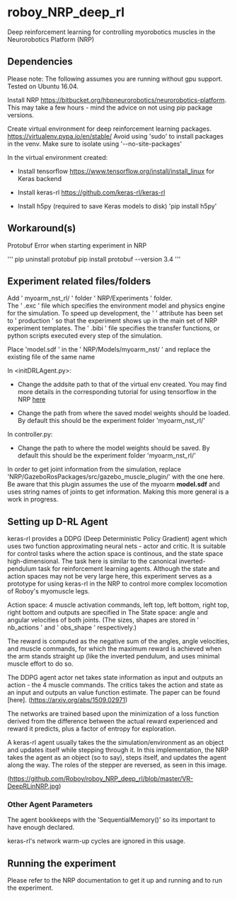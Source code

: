 # roboy_NRP_deep_rl
Deep reinforcement learning for controlling myorobotics muscles in the Neurorobotics Platform (NRP)

## Dependencies

Please note: The following assumes you are running without gpu support. 
Tested on Ubuntu 16.04.

Install NRP https://bitbucket.org/hbpneurorobotics/neurorobotics-platform.
This may take a few hours - mind the advice on not using pip package versions.

Create virtual environment for deep reinforcement learning packages. https://virtualenv.pypa.io/en/stable/ 
Avoid using 'sudo' to install packages in the venv.
Make sure to isolate using '--no-site-packages'

In the virtual environment created:
  * Install tensorflow https://www.tensorflow.org/install/install_linux for Keras backend

  * Install keras-rl https://github.com/keras-rl/keras-rl

  * Install h5py (required to save Keras models to disk)  'pip install h5py'

## Workaround(s) 

Protobuf Error when starting experiment in NRP

'''
pip uninstall protobuf 
pip install protobuf --version 3.4
'''


## Experiment related files/folders

Add ' myoarm_nst_rl/ ' folder ' NRP/Experiments ' folder.  
The ' .exc ' file which specifies the environment model and physics engine for the simulation.  To speed up development, the ' <maturity> ' attribute has been set to ' production ' so that the experiment shows up in the main set of NRP experiment templates.
The ' .bibi ' file specifies the transfer functions, or python scripts executed every step of the simulation.

Place 'model.sdf ' in the ' NRP/Models/myoarm_nst/ ' and replace the existing file of the same name

In <initDRLAgent.py>:
  * Change the addsite path to that of the virtual env created. You may find more details in the corresponding tutorial for using tensorflow in the NRP [here](https://developer.humanbrainproject.eu/docs/projects/HBP%20Neurorobotics%20Platform/1.2/nrp/tutorials/tensorflow/tutorial.html#installing-tensorflow-for-use-in-the-nrp)
  
  * Change the path from where the saved model weights should be loaded. By default this should be the experiment folder 'myoarm_nst_rl/'

In controller.py:
  * Change the path to where the model weights should be saved.  By default this should be the experiment folder 'myoarm_nst_rl/'

In order to get joint information from the simulation, replace 'NRP/GazeboRosPackages/src/gazebo_muscle_plugin/' with the one here. Be aware that this plugin assumes the use of the myoarm **model.sdf** and uses string names of joints to get information. Making this more general is a work in progress.


## Setting up D-RL Agent
 
keras-rl provides a DDPG (Deep Deterministic Policy Gradient) agent which uses two function approximating neural nets - actor and critic.  It is suitable for control tasks where the action space is continous, and the state space high-dimensional. The task here is similar to the canonical inverted-pendulum task for reinforcement learning agents. Although the state and action spaces may not be very large here, this experiment serves as a prototype for using keras-rl in the NRP to control more complex locomotion of Roboy's myomuscle legs.   

Action space: 4 muscle activation commands, left top, left bottom, right top, right bottom and outputs are specified in The State space: angle and angular velocities of both joints.
(The sizes, shapes are stored in ' nb_actions ' and ' obs_shape ' respectively.) 

The reward is computed as the negative sum of the angles, angle velocities, and muscle commands, for which the maximum reward is achieved when the arm stands straight up (like the inverted pendulum, and uses minimal muscle effort to do so.  

The DDPG agent actor net takes state information as input and outputs an action - the 4 muscle commands. The critics takes the action and state as an input and outputs an value function estimate.  The paper can be found [here]. (https://arxiv.org/abs/1509.02971)

The networks are trained based upon the minimization of a loss function derived from the difference between the actual reward experienced and reward it predicts, plus a factor of entropy for exploration.

A keras-rl agent usually takes the the simulation/environment as an object and updates itself while stepping through it.  In this implementation, the NRP takes the agent as an object (so to say), steps itself, and updates the agent along the way.  The roles of the stepper are reversed, as seen in this image.  

(https://github.com/Roboy/roboy_NRP_deep_rl/blob/master/VR-DeepRLinNRP.jpg)


### Other Agent Parameters
The agent bookkeeps with the 'SequentialMemory()' so its important to have enough declared.  

keras-rl's network warm-up cycles are ignored in this usage.


## Running the experiment 
Please refer to the NRP documentation to get it up and running and to run the experiment.  
